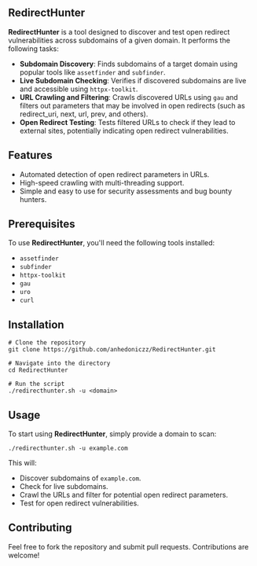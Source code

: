 ## RedirectHunter
**RedirectHunter** is a tool designed to discover and test open redirect vulnerabilities across subdomains of a given domain. It performs the following tasks:

- **Subdomain Discovery**: Finds subdomains of a target domain using popular tools like ```assetfinder``` and ```subfinder```.
- **Live Subdomain Checking**: Verifies if discovered subdomains are live and accessible using ```httpx-toolkit```.
- **URL Crawling and Filtering**: Crawls discovered URLs using ```gau``` and filters out parameters that may be involved in open redirects (such as redirect_uri, next, url, prev, and others).
- **Open Redirect Testing**: Tests filtered URLs to check if they lead to external sites, potentially indicating open redirect vulnerabilities.

## Features
- Automated detection of open redirect parameters in URLs.
- High-speed crawling with multi-threading support.
- Simple and easy to use for security assessments and bug bounty hunters.

## Prerequisites
To use **RedirectHunter**, you'll need the following tools installed:

- ```assetfinder```
- ```subfinder```
- ```httpx-toolkit```
- ```gau```
- ```uro```
- ```curl```

## Installation

```
# Clone the repository
git clone https://github.com/anhedoniczz/RedirectHunter.git

# Navigate into the directory
cd RedirectHunter

# Run the script
./redirecthunter.sh -u <domain>
```

## Usage
To start using **RedirectHunter**, simply provide a domain to scan:

```
./redirecthunter.sh -u example.com
```
This will:
- Discover subdomains of ```example.com```.
- Check for live subdomains.
- Crawl the URLs and filter for potential open redirect parameters.
- Test for open redirect vulnerabilities.

## Contributing
Feel free to fork the repository and submit pull requests. Contributions are welcome!
